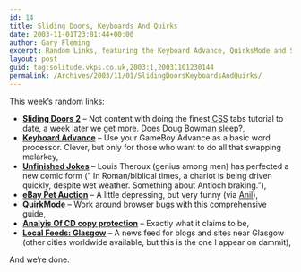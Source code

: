 ```yaml
---
id: 14
title: Sliding Doors, Keyboards And Quirks
date: 2003-11-01T23:01:44+00:00
author: Gary Fleming
excerpt: Random Links, featuring the Keyboard Advance, QuirksMode and Sliding Doors 2, among others.
layout: post
guid: tag:solitude.vkps.co.uk,2003:1,20031101230144
permalink: /Archives/2003/11/01/SlidingDoorsKeyboardsAndQuirks/
---
```

This week&#8217;s random links:

  * **[Sliding Doors 2](http://www.alistapart.com/articles/slidingdoors2/)** &#8211; Not content with doing the finest <acronym title="Cascading Style Sheets">CSS</acronym> tabs tutorial to date, a week later we get more. Does Doug Bowman sleep?,
  * **[Keyboard Advance](http://digilander.libero.it/franapoli/keyboardadvance/About.htm)** &#8211; Use your GameBoy Advance as a basic word processor. Clever, but only for those who want to do all that swapping melarkey,
  * **[Unfinished Jokes](http://www.idler.co.uk/html/library/unfinished.htm)** &#8211; Louis Theroux (genius among men) has perfected a new comic form (&#8221; In Roman/biblical times, a chariot is being driven quickly, despite wet weather. Something about Antioch braking.&#8221;),
  * **[eBay Pet Auction](http://cgi.ebay.com/ws/eBayISAPI.dll?ViewItem&item=3146042998)** &#8211; A little depressing, but very funny (via [Anil](http://www.dashes.com/anil)),
  * **[QuirkMode](http://www.quirksmode.org/home.html)** &#8211; Work around browser bugs with this comprehensive guide,
  * **[Analyis Of <acronym title="Compact Disk">CD</acronym> copy protection](http://www.cs.princeton.edu/~jhalderm/cd3/)** &#8211; Exactly what it claims to be,
  * **[Local Feeds: Glasgow](http://localfeeds.com/near/?city=253&dist=20)** &#8211; A news feed for blogs and sites near Glasgow (other cities worldwide available, but this is the one I appear on dammit),

And we&#8217;re done.